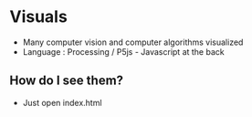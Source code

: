 # Visuals

- Many computer vision and computer algorithms visualized
- Language : Processing / P5js
        - Javascript at the back

## How do I see them?
- Just open index.html
